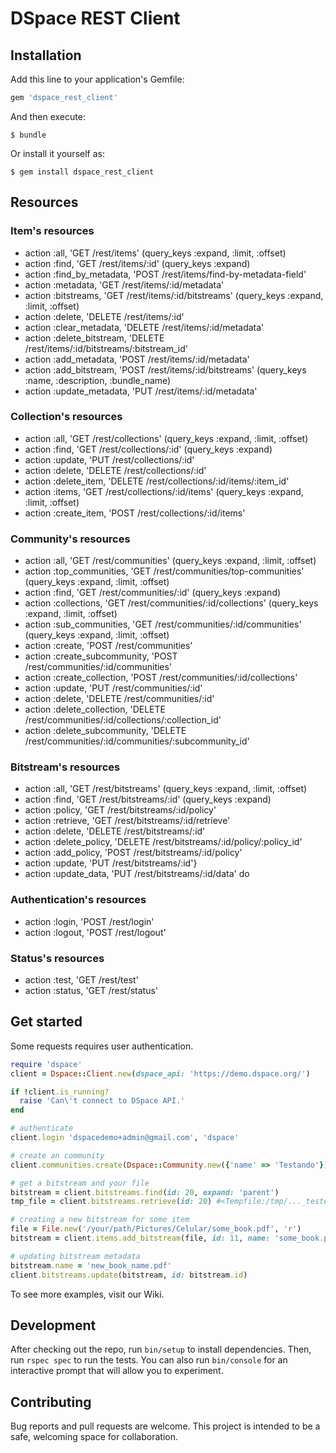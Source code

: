 # DSpace REST Client

## Installation

Add this line to your application's Gemfile:

```ruby
gem 'dspace_rest_client'
```

And then execute:

    $ bundle

Or install it yourself as:

    $ gem install dspace_rest_client

## Resources

### Item's resources
* action :all, 'GET /rest/items' (query_keys :expand, :limit, :offset)
* action :find, 'GET /rest/items/:id' (query_keys :expand)
* action :find_by_metadata, 'POST /rest/items/find-by-metadata-field'
* action :metadata, 'GET /rest/items/:id/metadata'
* action :bitstreams, 'GET /rest/items/:id/bitstreams' (query_keys :expand, :limit, :offset)
* action :delete, 'DELETE /rest/items/:id'
* action :clear_metadata, 'DELETE /rest/items/:id/metadata'
* action :delete_bitstream, 'DELETE /rest/items/:id/bitstreams/:bitstream_id'
* action :add_metadata, 'POST /rest/items/:id/metadata'
* action :add_bitstream, 'POST /rest/items/:id/bitstreams' (query_keys :name, :description, :bundle_name)
* action :update_metadata, 'PUT /rest/items/:id/metadata'

### Collection's resources
* action :all, 'GET /rest/collections' (query_keys :expand, :limit, :offset)
* action :find, 'GET /rest/collections/:id' (query_keys :expand)
* action :update, 'PUT /rest/collections/:id'
* action :delete, 'DELETE /rest/collections/:id'
* action :delete_item, 'DELETE /rest/collections/:id/items/:item_id'
* action :items, 'GET /rest/collections/:id/items' (query_keys :expand, :limit, :offset)
* action :create_item, 'POST /rest/collections/:id/items'

### Community's resources
* action :all, 'GET /rest/communities' (query_keys :expand, :limit, :offset)
* action :top_communities, 'GET /rest/communities/top-communities' (query_keys :expand, :limit, :offset)
* action :find, 'GET /rest/communities/:id' (query_keys :expand)
* action :collections, 'GET /rest/communities/:id/collections' (query_keys :expand, :limit, :offset)
* action :sub_communities, 'GET /rest/communities/:id/communities' (query_keys :expand, :limit, :offset)
* action :create, 'POST /rest/communities'
* action :create_subcommunity, 'POST /rest/communities/:id/communities'
* action :create_collection, 'POST /rest/communities/:id/collections'
* action :update, 'PUT /rest/communities/:id'
* action :delete, 'DELETE /rest/communities/:id'
* action :delete_collection, 'DELETE /rest/communities/:id/collections/:collection_id'
* action :delete_subcommunity, 'DELETE /rest/communities/:id/communities/:subcommunity_id'

### Bitstream's resources
* action :all, 'GET /rest/bitstreams' (query_keys :expand, :limit, :offset)
* action :find, 'GET /rest/bitstreams/:id' (query_keys :expand)
* action :policy, 'GET /rest/bitstreams/:id/policy'
* action :retrieve, 'GET /rest/bitstreams/:id/retrieve'
* action :delete, 'DELETE /rest/bitstreams/:id'
* action :delete_policy, 'DELETE /rest/bitstreams/:id/policy/:policy_id'
* action :add_policy, 'POST /rest/bitstreams/:id/policy'
* action :update, 'PUT /rest/bitstreams/:id'}
* action :update_data, 'PUT /rest/bitstreams/:id/data' do

### Authentication's resources
* action :login, 'POST /rest/login'
* action :logout, 'POST /rest/logout'

### Status's resources
* action :test, 'GET /rest/test'
* action :status, 'GET /rest/status'

## Get started

Some requests requires user authentication.

```ruby
require 'dspace'
client = Dspace::Client.new(dspace_api: 'https://demo.dspace.org/')

if !client.is_running?
  raise 'Can\'t connect to DSpace API.'
end

# authenticate
client.login 'dspacedemo+admin@gmail.com', 'dspace'

# create an community
client.communities.create(Dspace::Community.new({'name' => 'Testando'}))

# get a bitstream and your file
bitstream = client.bitstreams.find(id: 20, expand: 'parent')
tmp_file = client.bitstreams.retrieve(id: 20) #<Tempfile:/tmp/..._teste.jpg>

# creating a new bitstream for some item
file = File.new('/your/path/Pictures/Celular/some_book.pdf', 'r')
bitstream = client.items.add_bitstream(file, id: 11, name: 'some_book.pdf', description: 'testing upload a pdf book')

# updating bitstream metadata
bitstream.name = 'new_book_name.pdf'
client.bitstreams.update(bitstream, id: bitstream.id)
```

To see more examples, visit our Wiki.

## Development

After checking out the repo, run `bin/setup` to install dependencies. Then, run `rspec spec` to run the tests. You can also run `bin/console` for an interactive prompt that will allow you to experiment.

## Contributing

Bug reports and pull requests are welcome. This project is intended to be a safe, welcoming space for collaboration.
